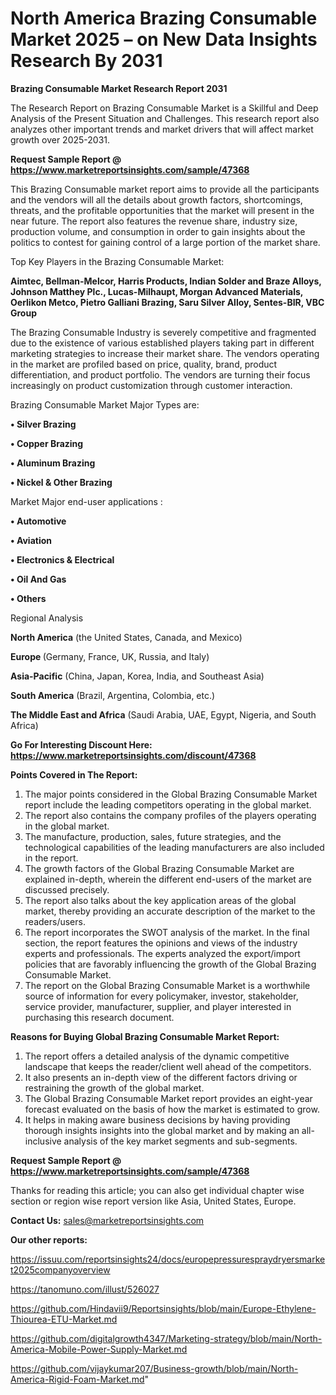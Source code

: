 # North America Brazing Consumable Market 2025 – on New Data Insights Research By 2031

<strong>Brazing Consumable Market Research Report 2031</strong>

The Research Report on Brazing Consumable Market is a Skillful and Deep Analysis of the Present Situation and Challenges. This research report also analyzes other important trends and market drivers that will affect market growth over 2025-2031.

<strong>Request Sample Report @ <a href=https://www.marketreportsinsights.com/sample/47368>https://www.marketreportsinsights.com/sample/47368</a></strong>

This Brazing Consumable market report aims to provide all the participants and the vendors will all the details about growth factors, shortcomings, threats, and the profitable opportunities that the market will present in the near future. The report also features the revenue share, industry size, production volume, and consumption in order to gain insights about the politics to contest for gaining control of a large portion of the market share.

Top Key Players in the Brazing Consumable Market:

<strong>Aimtec, Bellman-Melcor, Harris Products, Indian Solder and Braze Alloys, Johnson Matthey Plc., Lucas-Milhaupt, Morgan Advanced Materials, Oerlikon Metco, Pietro Galliani Brazing, Saru Silver Alloy, Sentes-BIR, VBC Group</strong>

The Brazing Consumable Industry is severely competitive and fragmented due to the existence of various established players taking part in different marketing strategies to increase their market share. The vendors operating in the market are profiled based on price, quality, brand, product differentiation, and product portfolio. The vendors are turning their focus increasingly on product customization through customer interaction.

Brazing Consumable Market Major Types are:

<strong>•  Silver Brazing

•  Copper Brazing

•  Aluminum Brazing

•  Nickel & Other Brazing</strong>

Market Major end-user applications :

<strong>•  Automotive

•  Aviation

•  Electronics & Electrical

•  Oil And Gas

•  Others</strong>

Regional Analysis

</u><strong><b>North America</b></strong> (the United States, Canada, and Mexico)

<strong><b>Europe </b></strong>(Germany, France, UK, Russia, and Italy)

<strong><b>Asia-Pacific</b></strong> (China, Japan, Korea, India, and Southeast Asia)

<strong><b>South America</b></strong> (Brazil, Argentina, Colombia, etc.)

<strong><b>The Middle East and Africa</b></strong> (Saudi Arabia, UAE, Egypt, Nigeria, and South Africa)

<strong>Go For Interesting Discount Here: <a href=https://www.marketreportsinsights.com/discount/47368>https://www.marketreportsinsights.com/discount/47368</a></strong>

<strong>Points Covered in The Report:</strong>
<ol>
  <li>The major points considered in the Global Brazing Consumable Market report include the leading competitors operating in the global market.</li>
  <li>The report also contains the company profiles of the players operating in the global market.</li>
  <li>The manufacture, production, sales, future strategies, and the technological capabilities of the leading manufacturers are also included in the report.</li>
  <li>The growth factors of the Global Brazing Consumable Market are explained in-depth, wherein the different end-users of the market are discussed precisely.</li>
  <li>The report also talks about the key application areas of the global market, thereby providing an accurate description of the market to the readers/users.</li>
  <li>The report incorporates the SWOT analysis of the market. In the final section, the report features the opinions and views of the industry experts and professionals. The experts analyzed the export/import policies that are favorably influencing the growth of the Global Brazing Consumable Market.</li>
  <li>The report on the Global Brazing Consumable Market is a worthwhile source of information for every policymaker, investor, stakeholder, service provider, manufacturer, supplier, and player interested in purchasing this research document.</li>
</ol>
<strong>Reasons for Buying Global Brazing Consumable Market Report:</strong>

<ol>
  <li>The report offers a detailed analysis of the dynamic competitive landscape that keeps the reader/client well ahead of the competitors.</li>
  <li>It also presents an in-depth view of the different factors driving or restraining the growth of the global market.</li>
  <li>The Global Brazing Consumable Market report provides an eight-year forecast evaluated on the basis of how the market is estimated to grow.</li>
  <li>It helps in making aware business decisions by having providing thorough insights insights into the global market and by making an all-inclusive analysis of the key market segments and sub-segments.</li>
</ol>
<strong>Request Sample Report @ <a href=https://www.marketreportsinsights.com/sample/47368>https://www.marketreportsinsights.com/sample/47368</a></strong>


Thanks for reading this article; you can also get individual chapter wise section or region wise report version like Asia, United States, Europe.

<strong>Contact Us:</strong>
sales@marketreportsinsights.com

<strong>Our other reports:</strong>

<a href=https://issuu.com/reportsinsights24/docs/europepressurespraydryersmarket2025companyoverview>https://issuu.com/reportsinsights24/docs/europepressurespraydryersmarket2025companyoverview</a>

<a href=https://tanomuno.com/illust/526027>https://tanomuno.com/illust/526027</a>

<a href=https://github.com/Hindavii9/Reportsinsights/blob/main/Europe-Ethylene-Thiourea-ETU-Market.md>https://github.com/Hindavii9/Reportsinsights/blob/main/Europe-Ethylene-Thiourea-ETU-Market.md</a>

<a href=https://github.com/digitalgrowth4347/Marketing-strategy/blob/main/North-America-Mobile-Power-Supply-Market.md>https://github.com/digitalgrowth4347/Marketing-strategy/blob/main/North-America-Mobile-Power-Supply-Market.md</a>

<a href=https://github.com/vijaykumar207/Business-growth/blob/main/North-America-Rigid-Foam-Market.md>https://github.com/vijaykumar207/Business-growth/blob/main/North-America-Rigid-Foam-Market.md</a>"
